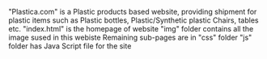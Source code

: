"Plastica.com" is a Plastic products based website, providing shipment for plastic items such as Plastic bottles, Plastic/Synthetic plastic Chairs, tables etc.
"index.html" is the homepage of website 
"img" folder contains all the image sused in this webiste
Remaining sub-pages are in "css" folder
"js" folder has Java Script file for the site
